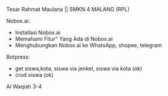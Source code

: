 
Tesar Rahmat Maulana || SMKN 4 MALANG (RPL)

Nobox.ai:

- Installasi Nobox.ai
- Memahami Fitur" Yang Ada di Nobox.ai
- Menghubungkan Nobox.ai ke WhatsApp, shopee, telegram

Botpress:

- get siswa,kota, siswa via jenkel, siswa via kota (ok)
- crud siswa (ok)

Al Waqiah 3-4